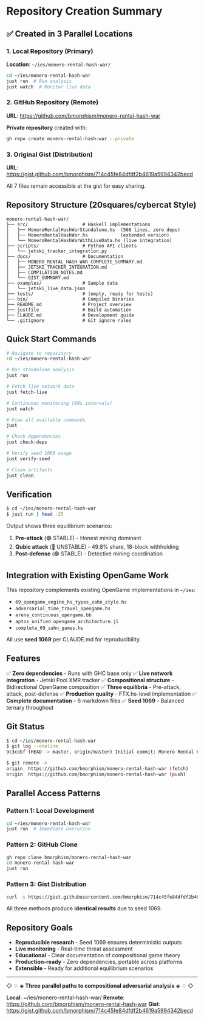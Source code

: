 # Repository Creation Summary

## ✅ Created in 3 Parallel Locations

### 1. Local Repository (Primary)
**Location**: `~/ies/monero-rental-hash-war/`

```bash
cd ~/ies/monero-rental-hash-war
just run  # Run analysis
just watch  # Monitor live data
```

### 2. GitHub Repository (Remote)
**URL**: https://github.com/bmorphism/monero-rental-hash-war

**Private repository** created with:
```bash
gh repo create monero-rental-hash-war --private
```

### 3. Original Gist (Distribution)
**URL**: https://gist.github.com/bmorphism/714c45fe84dfdf2b4619a5994342becd

All 7 files remain accessible at the gist for easy sharing.

## Repository Structure (20squares/cybercat Style)

```
monero-rental-hash-war/
├── src/                    # Haskell implementations
│   ├── MoneroRentalHashWarStandalone.hs  (568 lines, zero deps)
│   ├── MoneroRentalHashWar.hs            (extended version)
│   └── MoneroRentalHashWarWithLiveData.hs (live integration)
├── scripts/                # Python API clients
│   └── jetski_tracker_integration.py
├── docs/                   # Documentation
│   ├── MONERO_RENTAL_HASH_WAR_COMPLETE_SUMMARY.md
│   ├── JETSKI_TRACKER_INTEGRATION.md
│   ├── COMPILATION_NOTES.md
│   └── GIST_SUMMARY.md
├── examples/               # Sample data
│   └── jetski_live_data.json
├── tests/                  # (empty, ready for tests)
├── bin/                    # Compiled binaries
├── README.md               # Project overview
├── justfile                # Build automation
├── CLAUDE.md               # Development guide
└── .gitignore              # Git ignore rules
```

## Quick Start Commands

```bash
# Navigate to repository
cd ~/ies/monero-rental-hash-war

# Run standalone analysis
just run

# Fetch live network data
just fetch-live

# Continuous monitoring (60s intervals)
just watch

# View all available commands
just

# Check dependencies
just check-deps

# Verify seed 1069 usage
just verify-seed

# Clean artifacts
just clean
```

## Verification

```bash
$ cd ~/ies/monero-rental-hash-war
$ just run | head -25
```

Output shows three equilibrium scenarios:
1. **Pre-attack** (🟢 STABLE) - Honest mining dominant
2. **Qubic attack** (🔴 UNSTABLE) - 49.8% share, 18-block withholding
3. **Post-defense** (🟢 STABLE) - Detective mining coordination

## Integration with Existing OpenGame Work

This repository complements existing OpenGame implementations in `~/ies`:
- `69_opengame_engine_hs_types_zahn_style.hs`
- `adversarial_time_travel_opengame.hs`
- `arena_continuous_opengame.bb`
- `aptos_unified_opengame_architecture.jl`
- `complete_69_zahn_games.hs`

All use **seed 1069** per CLAUDE.md for reproducibility.

## Features

✅ **Zero dependencies** - Runs with GHC base only
✅ **Live network integration** - Jetski Pool XMR tracker
✅ **Compositional structure** - Bidirectional OpenGame composition
✅ **Three equilibria** - Pre-attack, attack, post-defense
✅ **Production quality** - FTX.hs-level implementation
✅ **Complete documentation** - 6 markdown files
✅ **Seed 1069** - Balanced ternary throughout

## Git Status

```bash
$ cd ~/ies/monero-rental-hash-war
$ git log --oneline
9c3cebf (HEAD -> master, origin/master) Initial commit: Monero Rental Hash War compositional OpenGame

$ git remote -v
origin  https://github.com/bmorphism/monero-rental-hash-war (fetch)
origin  https://github.com/bmorphism/monero-rental-hash-war (push)
```

## Parallel Access Patterns

### Pattern 1: Local Development
```bash
cd ~/ies/monero-rental-hash-war
just run  # Immediate execution
```

### Pattern 2: GitHub Clone
```bash
gh repo clone bmorphism/monero-rental-hash-war
cd monero-rental-hash-war
just run
```

### Pattern 3: Gist Distribution
```bash
curl -s https://gist.githubusercontent.com/bmorphism/714c45fe84dfdf2b4619a5994342becd/raw/MoneroRentalHashWarStandalone.hs | runghc
```

All three methods produce **identical results** due to seed 1069.

## Repository Goals

- **Reproducible research** - Seed 1069 ensures deterministic outputs
- **Live monitoring** - Real-time threat assessment
- **Educational** - Clear documentation of compositional game theory
- **Production-ready** - Zero dependencies, portable across platforms
- **Extensible** - Ready for additional equilibrium scenarios

---

◇ ♢ ◈ **Three parallel paths to compositional adversarial analysis** ◈ ♢ ◇

**Local**: ~/ies/monero-rental-hash-war/
**Remote**: https://github.com/bmorphism/monero-rental-hash-war
**Gist**: https://gist.github.com/bmorphism/714c45fe84dfdf2b4619a5994342becd
